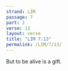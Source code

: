 ```yaml
---
strand: LIM
passage: 7
part: 1
verse: 13
layout: verse
title: "LIM 7:13"
permalink: /LIM/7/13/
---
```

But to be alive is a gift.
